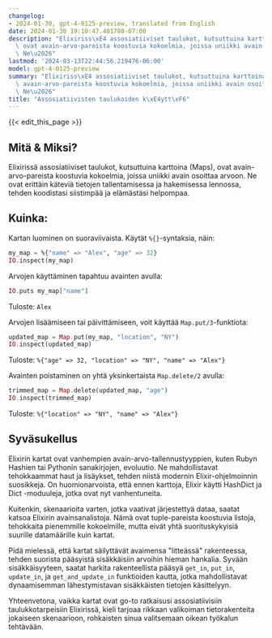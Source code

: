 ```yaml
---
changelog:
- 2024-01-30, gpt-4-0125-preview, translated from English
date: 2024-01-30 19:10:47.401780-07:00
description: "Elixiriss\xE4 assosiatiiviset taulukot, kutsuttuina karttoina (Maps),\
  \ ovat avain-arvo-pareista koostuvia kokoelmia, joissa uniikki avain osoittaa arvoon.\
  \ Ne\u2026"
lastmod: '2024-03-13T22:44:56.219476-06:00'
model: gpt-4-0125-preview
summary: "Elixiriss\xE4 assosiatiiviset taulukot, kutsuttuina karttoina (Maps), ovat\
  \ avain-arvo-pareista koostuvia kokoelmia, joissa uniikki avain osoittaa arvoon.\
  \ Ne\u2026"
title: "Assosiatiivisten taulukoiden k\xE4ytt\xF6"
---
```


{{< edit_this_page >}}

## Mitä & Miksi?

Elixirissä assosiatiiviset taulukot, kutsuttuina karttoina (Maps), ovat avain-arvo-pareista koostuvia kokoelmia, joissa uniikki avain osoittaa arvoon. Ne ovat erittäin käteviä tietojen tallentamisessa ja hakemisessa lennossa, tehden koodistasi siistimpää ja elämästäsi helpompaa.

## Kuinka:

Kartan luominen on suoraviivaista. Käytät `%{}`-syntaksia, näin:

```elixir
my_map = %{"name" => "Alex", "age" => 32}
IO.inspect(my_map)
```

Arvojen käyttäminen tapahtuu avainten avulla:

```elixir
IO.puts my_map["name"]
```
Tuloste: `Alex`

Arvojen lisäämiseen tai päivittämiseen, voit käyttää `Map.put/3`-funktiota:

```elixir
updated_map = Map.put(my_map, "location", "NY")
IO.inspect(updated_map)
```
Tuloste: `%{"age" => 32, "location" => "NY", "name" => "Alex"}`

Avainten poistaminen on yhtä yksinkertaista `Map.delete/2` avulla:

```elixir
trimmed_map = Map.delete(updated_map, "age")
IO.inspect(trimmed_map)
```
Tuloste: `%{"location" => "NY", "name" => "Alex"}`

## Syväsukellus

Elixirin kartat ovat vanhempien avain-arvo-tallennustyyppien, kuten Rubyn Hashien tai Pythonin sanakirjojen, evoluutio. Ne mahdollistavat tehokkaammat haut ja lisäykset, tehden niistä modernin Elixir-ohjelmoinnin suosikkeja. On huomionarvoista, että ennen karttoja, Elixir käytti HashDict ja Dict -moduuleja, jotka ovat nyt vanhentuneita.

Kuitenkin, skenaarioita varten, jotka vaativat järjestettyä dataa, saatat katsoa Elixirin avainsanalistoja. Nämä ovat tuple-pareista koostuvia listoja, tehokkaita pienemmille kokoelmille, mutta eivät yhtä suorituskykyisiä suurille datamäärille kuin kartat.

Pidä mielessä, että kartat säilyttävät avaimensa "litteässä" rakenteessa, tehden suorista pääsyistä sisäkkäisiin arvoihin hieman hankalia. Syvään sisäkkäisyyteen, saatat harkita rakenteellista pääsyä `get_in`, `put_in`, `update_in`, ja `get_and_update_in` funktioiden kautta, jotka mahdollistavat dynaamisemman lähestymistavan sisäkkäisten tietojen käsittelyyn.

Yhteenvetona, vaikka kartat ovat go-to ratkaisusi assosiatiivisiin taulukkotarpeisiin Elixirissä, kieli tarjoaa rikkaan valikoiman tietorakenteita jokaiseen skenaarioon, rohkaisten sinua valitsemaan oikean työkalun tehtävään.
